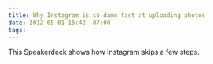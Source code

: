 ```yaml
---
title: Why Instagram is so damn fast at uploading photos
date: 2012-05-01 15:42 -07:00
tags:
---
```


This Speakerdeck shows how Instagram skips a few steps.

<script async class="speakerdeck-embed" data-slide="82" data-id="4ede6e9cad0da6004d000175" data-ratio="1.299492385786802" src="//speakerdeck.com/assets/embed.js"></script>

